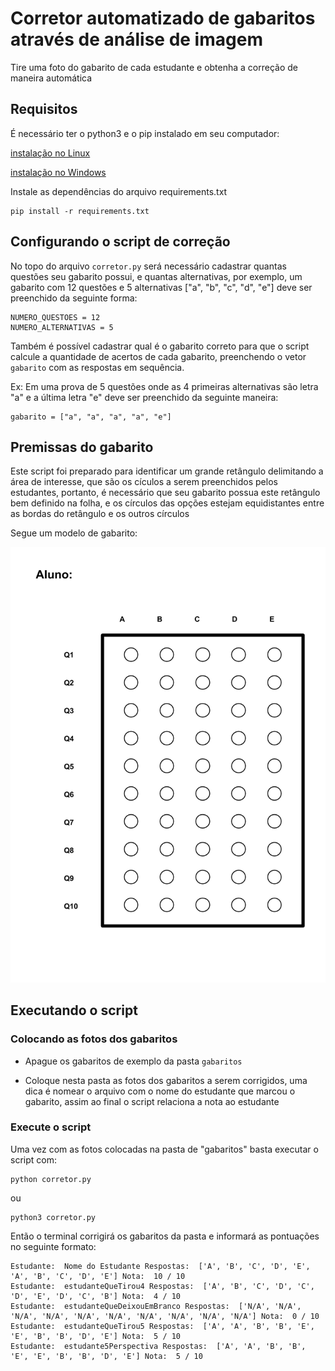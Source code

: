 # Corretor automatizado de gabaritos através de análise de imagem

Tire uma foto do gabarito de cada estudante e obtenha a correção de maneira automática

## Requisitos

É necessário ter o python3 e o pip instalado em seu computador:

[instalação no Linux](https://python.org.br/instalacao-linux/)

[instalação no Windows](https://python.org.br/instalacao-windows/)

Instale as dependências do arquivo requirements.txt

```
pip install -r requirements.txt
```

## Configurando o script de correção

No topo do arquivo `corretor.py` será necessário cadastrar quantas questões seu gabarito possui, e quantas alternativas, por exemplo, um gabarito com 12 questões e 5 alternativas ["a", "b", "c", "d", "e"] deve ser preenchido da seguinte forma:

```
NUMERO_QUESTOES = 12
NUMERO_ALTERNATIVAS = 5
```

Também é possível cadastrar qual é o gabarito correto para que o script calcule a quantidade de acertos de cada gabarito, preenchendo o vetor `gabarito` com as respostas em sequência.

Ex: Em uma prova de 5 questões onde as 4 primeiras alternativas são letra "a" e a última letra "e" deve ser preenchido da seguinte maneira:

```
gabarito = ["a", "a", "a", "a", "e"]
```

## Premissas do gabarito

Este script foi preparado para identificar um grande retângulo delimitando a área de interesse, que são os cículos a serem preenchidos pelos estudantes, portanto, é necessário que seu gabarito possua este retângulo bem definido na folha, e os círculos das opções estejam equidistantes entre as bordas do retângulo e os outros círculos

Segue um modelo de gabarito:

![gabarito](./templates/templateGabarito10.png)

## Executando o script

### Colocando as fotos dos gabaritos

- Apague os gabaritos de exemplo da pasta `gabaritos`

- Coloque nesta pasta as fotos dos gabaritos a serem corrigidos, uma dica é nomear o arquivo com o nome do estudante que marcou o gabarito, assim ao final o script relaciona a nota ao estudante

### Execute o script

Uma vez com as fotos colocadas na pasta de "gabaritos" basta executar o script com:

```
python corretor.py
```

ou

```
python3 corretor.py
```

Então o terminal corrigirá os gabaritos da pasta e informará as pontuações no seguinte formato:

```
Estudante:  Nome do Estudante Respostas:  ['A', 'B', 'C', 'D', 'E', 'A', 'B', 'C', 'D', 'E'] Nota:  10 / 10
Estudante:  estudanteQueTirou4 Respostas:  ['A', 'B', 'C', 'D', 'C', 'D', 'E', 'D', 'C', 'B'] Nota:  4 / 10
Estudante:  estudanteQueDeixouEmBranco Respostas:  ['N/A', 'N/A', 'N/A', 'N/A', 'N/A', 'N/A', 'N/A', 'N/A', 'N/A', 'N/A'] Nota:  0 / 10
Estudante:  estudanteQueTirou5 Respostas:  ['A', 'A', 'B', 'B', 'E', 'E', 'B', 'B', 'D', 'E'] Nota:  5 / 10
Estudante:  estudante5Perspectiva Respostas:  ['A', 'A', 'B', 'B', 'E', 'E', 'B', 'B', 'D', 'E'] Nota:  5 / 10
```

